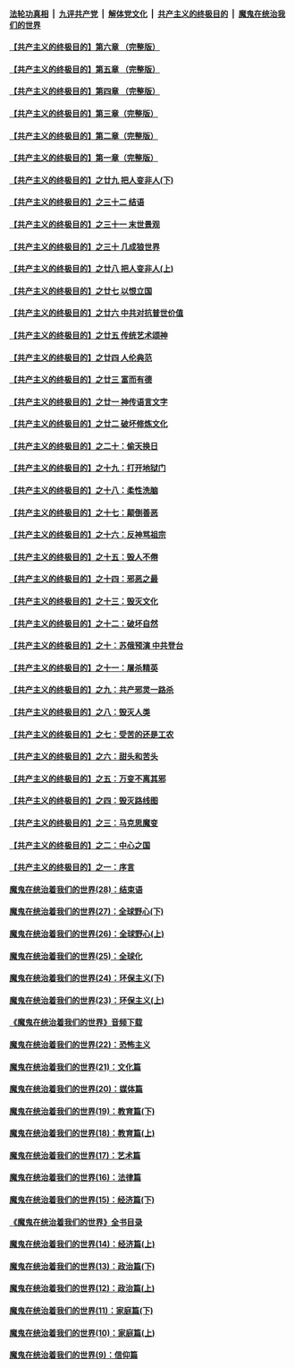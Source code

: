 ####  [法轮功真相](../../../../basic/blob/master/README.md?t=05092001) &nbsp;|&nbsp; [九评共产党](../../../../9ping.md/blob/master/README.md?t=05092001) &nbsp;|&nbsp; [解体党文化](../../../../jtdwh.md/blob/master/README.md?t=05092001)  &nbsp;|&nbsp; [共产主义的终极目的](../../../../gczydzjmd.md/blob/master/README.md?t=05092001) &nbsp;|&nbsp; [魔鬼在统治我们的世界](../../../../mgztzwmdsj.md/blob/master/README.md?t=05092001) 

#### [【共产主义的终极目的】第六章 （完整版）](../pages/nsc422/n11428913.md?t=05092001) 

#### [【共产主义的终极目的】第五章 （完整版）](../pages/nsc422/n11428912.md?t=05092001) 

#### [【共产主义的终极目的】第四章 （完整版）](../pages/nsc422/n11428907.md?t=05092001) 

#### [【共产主义的终极目的】第三章（完整版）](../pages/nsc422/n11428848.md?t=05092001) 

#### [【共产主义的终极目的】第二章（完整版）](../pages/nsc422/n11428831.md?t=05092001) 

#### [【共产主义的终极目的】第一章（完整版）](../pages/nsc422/n11417651.md?t=05092001) 

#### [【共产主义的终极目的】之廿九 把人变非人(下)](../pages/nsc422/n11344140.md?t=05092001) 

#### [【共产主义的终极目的】之三十二 结语](../pages/nsc422/n11360535.md?t=05092001) 

#### [【共产主义的终极目的】之三十一 末世景观](../pages/nsc422/n11351129.md?t=05092001) 

#### [【共产主义的终极目的】之三十 几成狼世界](../pages/nsc422/n11348280.md?t=05092001) 

#### [【共产主义的终极目的】之廿八 把人变非人(上)](../pages/nsc422/n11340492.md?t=05092001) 

#### [【共产主义的终极目的】之廿七 以恨立国](../pages/nsc422/n11336944.md?t=05092001) 

#### [【共产主义的终极目的】之廿六 中共对抗普世价值](../pages/nsc422/n11324785.md?t=05092001) 

#### [【共产主义的终极目的】之廿五 传统艺术颂神](../pages/nsc422/n11296396.md?t=05092001) 

#### [【共产主义的终极目的】之廿四 人伦典范](../pages/nsc422/n11296397.md?t=05092001) 

#### [【共产主义的终极目的】之廿三 富而有德](../pages/nsc422/n11283598.md?t=05092001) 

#### [【共产主义的终极目的】之廿一 神传语言文字](../pages/nsc422/n11263265.md?t=05092001) 

#### [【共产主义的终极目的】之廿二 破坏修炼文化](../pages/nsc422/n11245728.md?t=05092001) 

#### [【共产主义的终极目的】之二十：偷天换日](../pages/nsc422/n11238846.md?t=05092001) 

#### [【共产主义的终极目的】之十九：打开地狱门](../pages/nsc422/n11206376.md?t=05092001) 

#### [【共产主义的终极目的】之十八：柔性洗脑](../pages/nsc422/n11199994.md?t=05092001) 

#### [【共产主义的终极目的】之十七：颠倒善恶](../pages/nsc422/n11179782.md?t=05092001) 

#### [【共产主义的终极目的】之十六：反神骂祖宗](../pages/nsc422/n11166798.md?t=05092001) 

#### [【共产主义的终极目的】之十五：毁人不倦](../pages/nsc422/n11166792.md?t=05092001) 

#### [【共产主义的终极目的】之十四：邪恶之最](../pages/nsc422/n11150249.md?t=05092001) 

#### [【共产主义的终极目的】之十三：毁灭文化](../pages/nsc422/n11135227.md?t=05092001) 

#### [【共产主义的终极目的】之十二：破坏自然](../pages/nsc422/n11135214.md?t=05092001) 

#### [【共产主义的终极目的】之十：苏俄预演 中共登台](../pages/nsc422/n11118424.md?t=05092001) 

#### [【共产主义的终极目的】之十一：屠杀精英](../pages/nsc422/n11118442.md?t=05092001) 

#### [【共产主义的终极目的】之九：共产邪灵一路杀](../pages/nsc422/n11114139.md?t=05092001) 

#### [【共产主义的终极目的】之八：毁灭人类](../pages/nsc422/n11108503.md?t=05092001) 

#### [【共产主义的终极目的】之七：受苦的还是工农](../pages/nsc422/n11101809.md?t=05092001) 

#### [【共产主义的终极目的】之六：甜头和苦头](../pages/nsc422/n11096971.md?t=05092001) 

#### [【共产主义的终极目的】之五：万变不离其邪](../pages/nsc422/n11091285.md?t=05092001) 

#### [【共产主义的终极目的】之四：毁灭路线图](../pages/nsc422/n11086284.md?t=05092001) 

#### [【共产主义的终极目的】之三：马克思魔变](../pages/nsc422/n11061941.md?t=05092001) 

#### [【共产主义的终极目的】之二：中心之国](../pages/nsc422/n11047728.md?t=05092001) 

#### [【共产主义的终极目的】之一：序言](../pages/nsc422/n11086077.md?t=05092001) 

#### [魔鬼在统治着我们的世界(28)：结束语](../pages/nsc422/n10936246.md?t=05092001) 

#### [魔鬼在统治着我们的世界(27)：全球野心(下)](../pages/nsc422/n10928319.md?t=05092001) 

#### [魔鬼在统治着我们的世界(26)：全球野心(上)](../pages/nsc422/n10900318.md?t=05092001) 

#### [魔鬼在统治着我们的世界(25)：全球化](../pages/nsc422/n10788205.md?t=05092001) 

#### [魔鬼在统治着我们的世界(24)：环保主义(下)](../pages/nsc422/n10695307.md?t=05092001) 

#### [魔鬼在统治着我们的世界(23)：环保主义(上)](../pages/nsc422/n10688613.md?t=05092001) 

#### [《魔鬼在统治着我们的世界》音频下载](../pages/nsc422/n10635553.md?t=05092001) 

#### [魔鬼在统治着我们的世界(22)：恐怖主义](../pages/nsc422/n10614727.md?t=05092001) 

#### [魔鬼在统治着我们的世界(21)：文化篇](../pages/nsc422/n10597706.md?t=05092001) 

#### [魔鬼在统治着我们的世界(20)：媒体篇](../pages/nsc422/n10586579.md?t=05092001) 

#### [魔鬼在统治着我们的世界(19)：教育篇(下)](../pages/nsc422/n10564808.md?t=05092001) 

#### [魔鬼在统治着我们的世界(18)：教育篇(上)](../pages/nsc422/n10526970.md?t=05092001) 

#### [魔鬼在统治着我们的世界(17)：艺术篇](../pages/nsc422/n10499093.md?t=05092001) 

#### [魔鬼在统治着我们的世界(16)：法律篇](../pages/nsc422/n10485969.md?t=05092001) 

#### [魔鬼在统治着我们的世界(15)：经济篇(下)](../pages/nsc422/n10469975.md?t=05092001) 

#### [《魔鬼在统治着我们的世界》全书目录](../pages/nsc422/n10464261.md?t=05092001) 

#### [魔鬼在统治着我们的世界(14)：经济篇(上)](../pages/nsc422/n10457370.md?t=05092001) 

#### [魔鬼在统治着我们的世界(13)：政治篇(下)](../pages/nsc422/n10448270.md?t=05092001) 

#### [魔鬼在统治着我们的世界(12)：政治篇(上)](../pages/nsc422/n10444576.md?t=05092001) 

#### [魔鬼在统治着我们的世界(11)：家庭篇(下)](../pages/nsc422/n10440961.md?t=05092001) 

#### [魔鬼在统治着我们的世界(10)：家庭篇(上)](../pages/nsc422/n10435448.md?t=05092001) 

#### [魔鬼在统治着我们的世界(9)：信仰篇](../pages/nsc422/n10432159.md?t=05092001) 

